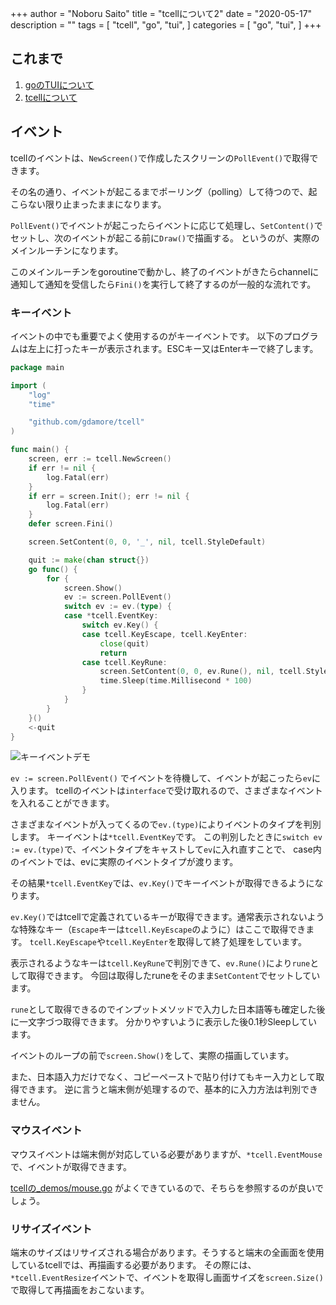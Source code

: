 +++
author = "Noboru Saito"
title = "tcellについて2"
date = "2020-05-17"
description = ""
tags = [
    "tcell",
    "go",
    "tui",
]
categories = [
    "go",
    "tui",
]
+++

## これまで

1. [goのTUIについて](/blog/go_tui)
2. [tcellについて](/blog/tcell_01)

## イベント

tcellのイベントは、`NewScreen()`で作成したスクリーンの`PollEvent()`で取得できます。

その名の通り、イベントが起こるまでポーリング（polling）して待つので、起こらない限り止まったままになります。

`PollEvent()`でイベントが起こったらイベントに応じて処理し、`SetContent()`でセットし、次のイベントが起こる前に`Draw()`で描画する。
というのが、実際のメインルーチンになります。

このメインルーチンをgoroutineで動かし、終了のイベントがきたらchannelに通知して通知を受信したら`Fini()`を実行して終了するのが一般的な流れです。

### キーイベント

イベントの中でも重要でよく使用するのがキーイベントです。
以下のプログラムは左上に打ったキーが表示されます。ESCキー又はEnterキーで終了します。

```go
package main

import (
	"log"
	"time"

	"github.com/gdamore/tcell"
)

func main() {
	screen, err := tcell.NewScreen()
	if err != nil {
		log.Fatal(err)
	}
	if err = screen.Init(); err != nil {
		log.Fatal(err)
	}
	defer screen.Fini()

	screen.SetContent(0, 0, '_', nil, tcell.StyleDefault)

	quit := make(chan struct{})
	go func() {
		for {
			screen.Show()
			ev := screen.PollEvent()
			switch ev := ev.(type) {
			case *tcell.EventKey:
				switch ev.Key() {
				case tcell.KeyEscape, tcell.KeyEnter:
					close(quit)
					return
				case tcell.KeyRune:
					screen.SetContent(0, 0, ev.Rune(), nil, tcell.StyleDefault)
					time.Sleep(time.Millisecond * 100)
				}
			}
		}
	}()
	<-quit
}
```

![キーイベントデモ](../tcell_key_event.gif)

`ev := screen.PollEvent()` でイベントを待機して、イベントが起こったら`ev`に入ります。
tcellのイベントは`interface`で受け取れるので、さまざまなイベントを入れることができます。

さまざまなイベントが入ってくるので`ev.(type)`によりイベントのタイプを判別します。
キーイベントは`*tcell.EventKey`です。
この判別したときに`switch ev := ev.(type)`で、イベントタイプをキャストして`ev`に入れ直すことで、
case内のイベントでは、evに実際のイベントタイプが渡ります。

その結果`*tcell.EventKey`では、`ev.Key()`でキーイベントが取得できるようになります。

`ev.Key()`ではtcellで定義されているキーが取得できます。通常表示されないような特殊なキー（`Escape`キーは`tcell.KeyEscape`のように）はここで取得できます。
`tcell.KeyEscape`や`tcell.KeyEnter`を取得して終了処理をしています。

表示されるようなキーは`tcell.KeyRune`で判別できて、`ev.Rune()`により`rune`として取得できます。
今回は取得したruneをそのまま`SetContent`でセットしています。

`rune`として取得できるのでインプットメソッドで入力した日本語等も確定した後に一文字づつ取得できます。
分かりやすいように表示した後0.1秒Sleepしています。

イベントのループの前で`screen.Show()`をして、実際の描画しています。

また、日本語入力だけでなく、コピーペーストで貼り付けてもキー入力として取得できます。
逆に言うと端末側が処理するので、基本的に入力方法は判別できません。

### マウスイベント

マウスイベントは端末側が対応している必要がありますが、`*tcell.EventMouse`で、イベントが取得できます。

[tcellの_demos/mouse.go](https://github.com/gdamore/tcell/blob/master/_demos/mouse.go) がよくできているので、そちらを参照するのが良いでしょう。

### リサイズイベント

端末のサイズはリサイズされる場合があります。そうすると端末の全画面を使用しているtcellでは、再描画する必要があります。
その際には、`*tcell.EventResize`イベントで、イベントを取得し画面サイズを`screen.Size()`で取得して再描画をおこないます。
